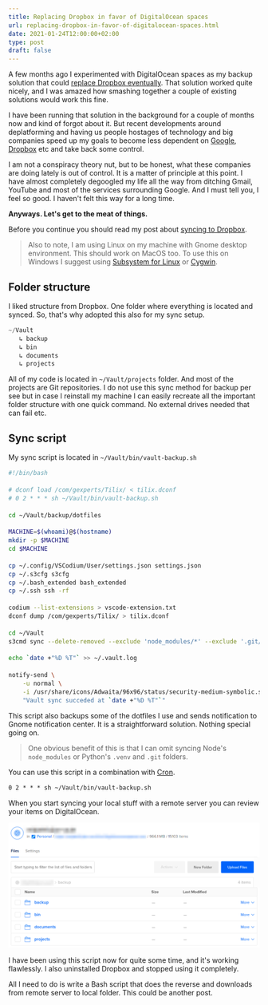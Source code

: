 ```yaml
---
title: Replacing Dropbox in favor of DigitalOcean spaces
url: replacing-dropbox-in-favor-of-digitalocean-spaces.html
date: 2021-01-24T12:00:00+02:00
type: post
draft: false
---
```


A few months ago I experimented with DigitalOcean spaces as my backup solution
that could [replace Dropbox
eventually](/digitalocean-spaces-to-sync-between-computers.html).  That solution
worked quite nicely, and I was amazed how smashing together a couple of existing
solutions would work this fine.

I have been running that solution in the background for a couple of months now
and kind of forgot about it. But recent developments around deplatforming and
having us people hostages of technology and big companies speed up my goals to
become less dependent on
[Google](https://edition.cnn.com/2020/12/17/tech/google-antitrust-lawsuit/index.html),
[Dropbox](https://www.pcworld.com/article/2048680/dropbox-takes-a-peek-at-files.html)
etc and take back some control.

I am not a conspiracy theory nut, but to be honest, what these companies are
doing lately is out of control. It is a matter of principle at this point. I
have almost completely degoogled my life all the way from ditching Gmail,
YouTube and most of the services surrounding Google. And I must tell you, I feel
so good. I haven't felt this way for a long time.

**Anyways. Let's get to the meat of things.**

Before you continue you should read my post about [syncing to
Dropbox](/digitalocean-spaces-to-sync-between-computers.html).

> Also to note, I am using Linux on my machine with Gnome desktop environment.
This should work on MacOS too. To use this on Windows I suggest using
[Subsystem for Linux](https://docs.microsoft.com/en-us/windows/wsl/install-win10)
or [Cygwin](https://www.cygwin.com/).

## Folder structure

I liked structure from Dropbox. One folder where everything is located and
synced. So, that's why adopted this also for my sync setup.

```go
~/Vault
   ↳ backup
   ↳ bin
   ↳ documents
   ↳ projects
```

All of my code is located in `~/Vault/projects` folder. And most of the projects
are Git repositories. I do not use this sync method for backup per see but in
case I reinstall my machine I can easily recreate all the important folder
structure with one quick command. No external drives needed that can fail etc.

## Sync script

My sync script is located in `~/Vault/bin/vault-backup.sh`

```bash
#!/bin/bash

# dconf load /com/gexperts/Tilix/ < tilix.dconf
# 0 2 * * * sh ~/Vault/bin/vault-backup.sh

cd ~/Vault/backup/dotfiles

MACHINE=$(whoami)@$(hostname)
mkdir -p $MACHINE
cd $MACHINE

cp ~/.config/VSCodium/User/settings.json settings.json
cp ~/.s3cfg s3cfg
cp ~/.bash_extended bash_extended
cp ~/.ssh ssh -rf

codium --list-extensions > vscode-extension.txt
dconf dump /com/gexperts/Tilix/ > tilix.dconf

cd ~/Vault
s3cmd sync --delete-removed --exclude 'node_modules/*' --exclude '.git/*' --exclude '.venv/*' ./ s3://bucket-name/backup/

echo `date +"%D %T"` >> ~/.vault.log

notify-send \
	-u normal \
	-i /usr/share/icons/Adwaita/96x96/status/security-medium-symbolic.symbolic.png \
	"Vault sync succeded at `date +"%D %T"`"
```

This script also backups some of the dotfiles I use and sends notification to
Gnome notification center. It is a straightforward solution. Nothing special
going on.

> One obvious benefit of this is that I can omit syncing Node's `node_modules`
> or Python's `.venv` and `.git` folders.

You can use this script in a combination with [Cron](https://en.wikipedia.org/wiki/Cron).

```txt
0 2 * * * sh ~/Vault/bin/vault-backup.sh
```

When you start syncing your local stuff with a remote server you can review your
items on DigitalOcean.

![Dropbox Spaces](/assets/posts/dropbox-sync/dropbox-spaces.png)

I have been using this script now for quite some time, and it's working
flawlessly. I also uninstalled Dropbox and stopped using it completely.

All I need to do is write a Bash script that does the reverse and downloads from
remote server to local folder. This could be another post.
